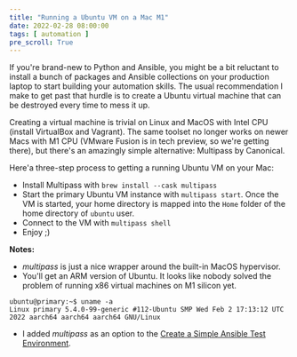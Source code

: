 ```yaml
---
title: "Running a Ubuntu VM on a Mac M1"
date: 2022-02-28 08:00:00
tags: [ automation ]
pre_scroll: True
---
```

If you're brand-new to Python and Ansible, you might be a bit reluctant to install a bunch of packages and Ansible collections on your production laptop to start building your automation skills. The usual recommendation I make to get past that hurdle is to create a Ubuntu virtual machine that can be destroyed every time to mess it up.

Creating a virtual machine is trivial on Linux and MacOS with Intel CPU (install VirtualBox and Vagrant). The same toolset no longer works on newer Macs with M1 CPU (VMware Fusion is in tech preview, so we're getting there), but there's an amazingly simple alternative: Multipass by Canonical.
<!--more-->
Here'a three-step process to getting a running Ubuntu VM on your Mac:

* Install Multipass with `brew install --cask multipass`
* Start the primary Ubuntu VM instance with `multipass start`. Once the VM is started, your home directory is mapped into the `Home` folder of the home directory of `ubuntu` user.
* Connect to the VM with `multipass shell`
* Enjoy ;)

**Notes:**

* *multipass* is just a nice wrapper around the built-in MacOS hypervisor.
* You'll get an ARM version of Ubuntu. It looks like nobody solved the problem of running x86 virtual machines on M1 silicon yet.

```
ubuntu@primary:~$ uname -a
Linux primary 5.4.0-99-generic #112-Ubuntu SMP Wed Feb 2 17:13:12 UTC 2022 aarch64 aarch64 aarch64 GNU/Linux
```

* I added *multipass* as an option to the [Create a Simple Ansible Test Environment](https://my.ipspace.net/bin/get/Ansible/Create%20a%20Simple%20Ansible%20Test%20Environment.pdf?doccode=Ansible).

